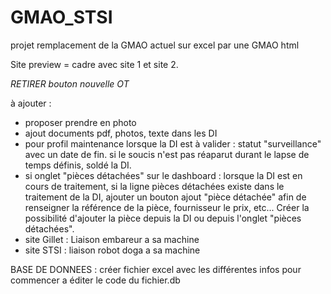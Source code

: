 # GMAO_STSI
projet remplacement de la GMAO actuel sur excel par une GMAO html

Site preview = cadre avec site 1 et site 2.

*RETIRER bouton nouvelle OT*

à ajouter : 
- proposer prendre en photo
- ajout documents pdf, photos, texte dans les DI
- pour profil maintenance lorsque la DI est  à valider : statut "surveillance" avec un date de fin. si le soucis n'est pas réaparut durant le lapse de temps définis, soldé la DI.
- si onglet "pièces détachées" sur le dashboard : lorsque la DI est en cours de traitement, si la ligne pièces détachées existe dans le traitement de la DI, ajouter un bouton ajout "pièce détachée" afin de renseigner la référence de la pièce, fournisseur le prix, etc... Créer la possibilité d'ajouter la pièce depuis la DI ou depuis l'onglet "pièces détachées".
- site Gillet : Liaison embareur a sa machine
- site STSI : liaison robot doga a sa machine

BASE DE DONNEES : créer fichier excel avec les différentes infos pour commencer a éditer le code du fichier.db


